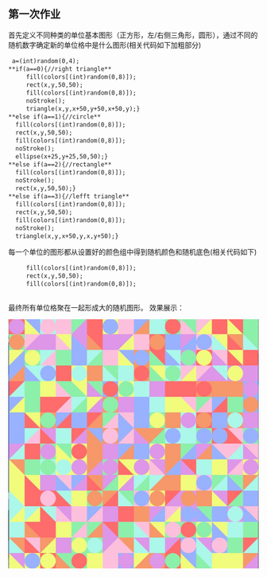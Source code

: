 ## 第一次作业 
首先定义不同种类的单位基本图形（正方形，左/右侧三角形，圆形），通过不同的随机数字确定新的单位格中是什么图形(相关代码如下加粗部分)
```
 a=(int)random(0,4);
**if(a==0){//right triangle**
     fill(colors[(int)random(0,8)]);
     rect(x,y,50,50);
     fill(colors[(int)random(0,8)]);
     noStroke();
     triangle(x,y,x+50,y+50,x+50,y);}
**else if(a==1){//circle**
  fill(colors[(int)random(0,8)]);
  rect(x,y,50,50);
  fill(colors[(int)random(0,8)]);
  noStroke();
  ellipse(x+25,y+25,50,50);}
**else if(a==2){//rectangle**
  fill(colors[(int)random(0,8)]);
  noStroke();
  rect(x,y,50,50);}
**else if(a==3){//lefft triangle**
  fill(colors[(int)random(0,8)]);
  rect(x,y,50,50);
  fill(colors[(int)random(0,8)]);
  noStroke();
  triangle(x,y,x+50,y,x,y+50);}
  ```
  
  
每一个单位的图形都从设置好的颜色组中得到随机颜色和随机底色(相关代码如下)
```
     fill(colors[(int)random(0,8)]);
     rect(x,y,50,50);
     fill(colors[(int)random(0,8)]);
     
 ```
     

最终所有单位格聚在一起形成大的随机图形。
效果展示：

![](https://github.com/alm-adlt/homework/blob/main/image/%E5%B1%8F%E5%B9%95%E6%88%AA%E5%9B%BE%202021-09-27%20231321.jpg)
